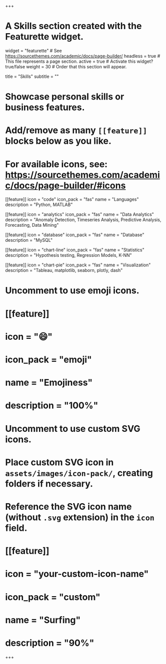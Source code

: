 +++
# A Skills section created with the Featurette widget.
widget = "featurette"  # See https://sourcethemes.com/academic/docs/page-builder/
headless = true  # This file represents a page section.
active = true  # Activate this widget? true/false
weight = 30  # Order that this section will appear.

title = "Skills"
subtitle = ""

# Showcase personal skills or business features.
# 
# Add/remove as many `[[feature]]` blocks below as you like.
# 
# For available icons, see: https://sourcethemes.com/academic/docs/page-builder/#icons

[[feature]]
  icon = "code"
  icon_pack = "fas"
  name = "Languages"
  description = "Python, MATLAB"
  
[[feature]]
  icon = "analytics"
  icon_pack = "fas"
  name = "Data Analytics"
  description = "Anomaly Detection, Timeseries Analysis, Predictive Analysis, Forecasting, Data Mining"  
  
[[feature]]
  icon = "database"
  icon_pack = "fas"
  name = "Database"
  description = "MySQL"

[[feature]]
  icon = "chart-line"
  icon_pack = "fas"
  name = "Statistics"
  description = "Hypothesis testing, Regression Models, K-NN"

[[feature]]
  icon = "chart-pie"
  icon_pack = "fas"
  name = "Visualization"
  description = "Tableau, matplotlib, seaborn, plotly, dash"

# Uncomment to use emoji icons.
# [[feature]]
#  icon = ":smile:"
#  icon_pack = "emoji"
#  name = "Emojiness"
#  description = "100%"  

# Uncomment to use custom SVG icons.
# Place custom SVG icon in `assets/images/icon-pack/`, creating folders if necessary.
# Reference the SVG icon name (without `.svg` extension) in the `icon` field.
# [[feature]]
#  icon = "your-custom-icon-name"
#  icon_pack = "custom"
#  name = "Surfing"
#  description = "90%"

+++
